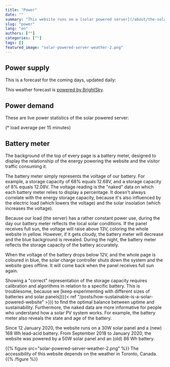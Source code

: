 ```yaml
---
title: "Power"
date: ""
summary: "This website runs on a [solar powered server](/about/the-solar-website) located in Toronto, and will go off-line during longer periods of bad weather. This page shows live data relating to power supply, power demand, and energy storage."
slug: "power"
lang: "en"
authors: [""]
categories: [""]
tags: []
featured_image: "solar-powered-server-weather-2.png"
---
```


## Power supply

This is a forecast for the coming days, updated daily:
<p class="forecast">
</p>

This weather forecast is [powered by BrightSky](https://brightsky.dev/). 

## Power demand

These are live power statistics of the solar powered server:
<dl id="server">
</dl>

(* load average per 15 minutes)

## Battery meter

The background of the top of every page is a battery meter, designed to display the relationship of the energy powering the website and the visitor traffic consuming it. 

The battery meter simply represents the voltage of our battery. For example, a storage capacity of 68% equals 12.68V, and a storage capacity of 8% equals 12.08V. The voltage reading is the "naked" data on which each battery meter relies to display a percentage. It doesn't always correlate with the energy storage capacity, because it's also influenced by the electric load (which lowers the voltage) and the solar insolation (which increases the voltage).

Because our load (the server) has a rather constant power use, during the day our battery meter reflects the local solar conditions. If the panel receives full sun, the voltage will raise above 13V, coloring the whole website in yellow. However, if it gets cloudy, the battery meter will decrease and the blue background is revealed. During the night, the battery meter reflects the storage capacity of the battery accurately. 

When the voltage of the battery drops below 12V, and the whole page is coloured in blue, the solar charge controller shuts down the system and the website goes offline. It will come back when the panel receives full sun again.

Showing a "correct" representation of the storage capacity requires calibration and algorithms in relation to a specific battery. This is troublesome, because we [keep experimenting with different sizes of batteries and solar panels]({{< ref "/posts/how-sustainable-is-a-solar-powered-website" >}}) to find the optimal balance between uptime and sustainability. Furthermore, the naked data are more informative for people who understand how a solar PV system works. For example, the battery meter also reveals the state and age of the battery.

Since 12 January 2020, the website runs on a 30W solar panel and a (new) 168 Wh lead-acid battery. From September 2018 to January 2020, the website was powered by a 50W solar panel and an (old) 86 Wh battery. 

{{% figure src="solar-powered-server-weather-2.png" %}} The accessibility of this website depends on the weather in Toronto, Canada. {{% /figure %}}
